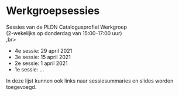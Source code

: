 #  Werkgroepsessies

Sessies van de PLDN Catalogusprofiel Werkgroep<br> 
(2-wekelijks op donderdag van 15:00-17:00 uur)<br>,br>

- 4e sessie: 29 april 2021
-	3e sessie: 15 april 2021
-	2e sessie: 1 april 2021
-	1e sessie: …

In deze lijst kunnen ook links naar sessiesummaries en slides worden toegevoegd.
